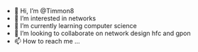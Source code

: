 - 👋 Hi, I’m @Timmon8
- 👀 I’m interested in networks
- 🌱 I’m currently learning computer science
- 💞️ I’m looking to collaborate on network design hfc and gpon
- 📫 How to reach me ...

<!---
Timmon8/Timmon8 is a ✨ special ✨ repository because its `README.md` (this file) appears on your GitHub profile.
You can click the Preview link to take a look at your changes.
--->
